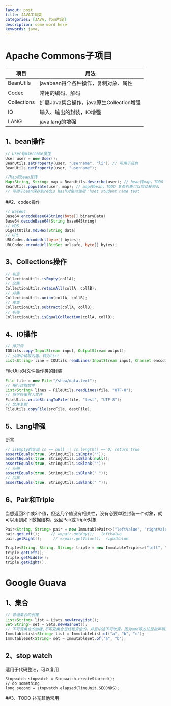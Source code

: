 ```yaml
---
layout: post
title: JAVA工具类
categories: [JAVA, 代码片段]
description: some word here
keywords: java, 
---
```


# Apache Commons子项目

| 项目        | 用法                                     |
| ----------- | ---------------------------------------- |
| BeanUtils   | javabean得个各种操作，复制对象、属性     |
| Codec       | 常用的编码、解码                         |
| Collections | 扩展Java集合操作，java原生Collection增强 |
| IO          | 输入、输出的封装，IO增强                 |
| LANG        | java.lang的增强                          |

## 1、bean操作

```java
// User有username属性
User user = new User();
BeanUtils.setProperty(user, "username", "li"); // 可用于反射
BeanUtils.getProperty(user, "username");

//Map和bean互转
Map<String, String> map = BeanUtils.describe(user); // bean转map，TODO 复杂对象
BeanUtils.populate(user, map); // map转bean，TODO 复杂对象可以自动转换么
// 可用于bean保存到redis hash对象时使用：hset student name test
```

##2、codec操作

```java
// Base64
Base64.encodeBase64String(byte[] binaryData)
Base64.decodeBase64(String base64String)
// MD5
DigestUtils.md5Hex(String data)
// URL
URLCodec.decodeUrl(byte[] bytes);
URLCodec.encodeUrl(BitSet urlsafe, byte[] bytes);
```

## 3、Collections操作

```java
// 判空
CollectionUtils.isEmpty(collA);
// 交集
CollectionUtils.retainAll(collA, collB);
// 并集
CollectionUtils.union(collA, collB);
// 差集
CollectionUtils.subtract(collA, collB);
// 判等
CollectionUtils.isEqualCollection(collA, collB);
```

## 4、IO操作

```java
// 拷贝流
IOUtils.copy(InputStream input, OutputStream output);
// 从流中读取内容，转为list
List<String> line = IOUtils.readLines(InputStream input, Charset encoding);
```

FileUtils对文件操作类的封装

```java
File file = new File("/show/data.text");
// 按行读取文件
List<String> lines = FileUtils.readLines(file, "UTF-8");
// 将字符串写入文件
FileUtils.writeStringToFile(file, "test", "UTF-8");
// 文件复制
FileUtils.copyFile(srcFile, destFile);
```

## 5、Lang增强

断言

```java
// isEmpty的实现 cs == null || cs.length() == 0; return true
assertEquals(true, StringUtils.isEmpty(""));
assertEquals(true, StringUtils.isBlank(null));
assertEquals(true, StringUtils.isBlank(""));
// 空格
assertEquals(true, StringUtils.isBlank(" "));
// 回车
assertEquals(true, StringUtils.isBlank(" "));
```

## 6、Pair和Triple

当想返回2个或3个值，但这几个值没有相关性，没有必要单独封装一个对象，就可以用到如下数据结构，返回Pair或Triple对象

```java
Pair<String, String> pair = new ImmutablePair<>("leftValue", "rightValue");
pair.getLeft();     // =>pair.getKey();   leftValue
pair.getRight();     // =>pair.getValue();  rightValue

Triple<String, String, String> triple = new ImmutableTriple<>("left", "middle", "right");
triple.getLeft();
triple.getMiddle();
triple.getRight();
```

# Google Guava

## 1、集合

```java
// 普通集合的创建
List<String> list = Lists.newArrayList();
Set<String> set = Sets.newHashSet();
// 不可变集合的创建,不可变集合是线程安全的，并且中途不可改变，因为add等方法是被声明为过期，并且会抛出异常
ImmutableList<String> list = ImmutableList.of("a", "b", "c");
ImmutableSet<String> set = ImmutableSet.of("a", "b");
```

## 2、**stop watch**

适用于代码整洁，可以复用

```
Stopwatch stopwatch = Stopwatch.createStarted();
// do something
long second = stopwatch.elapsed(TimeUnit.SECONDS);
```



##3、TODO 补充其他常用

